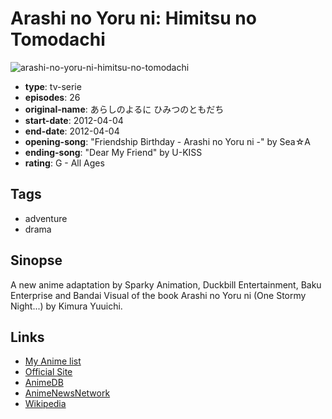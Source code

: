 # Arashi no Yoru ni: Himitsu no Tomodachi

![arashi-no-yoru-ni-himitsu-no-tomodachi](https://cdn.myanimelist.net/images/anime/4/36603.jpg)

-   **type**: tv-serie
-   **episodes**: 26
-   **original-name**: あらしのよるに ひみつのともだち
-   **start-date**: 2012-04-04
-   **end-date**: 2012-04-04
-   **opening-song**: "Friendship Birthday - Arashi no Yoru ni -" by Sea☆A
-   **ending-song**: "Dear My Friend" by U-KISS
-   **rating**: G - All Ages

## Tags

-   adventure
-   drama

## Sinopse

A new anime adaptation by Sparky Animation, Duckbill Entertainment, Baku Enterprise and Bandai Visual of the book Arashi no Yoru ni (One Stormy Night...) by Kimura Yuuichi.

## Links

-   [My Anime list](https://myanimelist.net/anime/13029/Arashi_no_Yoru_ni__Himitsu_no_Tomodachi)
-   [Official Site](http://www.tv-tokyo.co.jp/anime/arashinoyoruni/)
-   [AnimeDB](http://anidb.info/perl-bin/animedb.pl?show=anime&aid=8872)
-   [AnimeNewsNetwork](http://www.animenewsnetwork.com/encyclopedia/anime.php?id=14045)
-   [Wikipedia](http://en.wikipedia.org/wiki/Arashi_no_Yoru_Ni)

